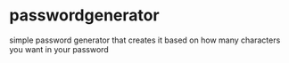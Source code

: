 # passwordgenerator

simple password generator that creates it based on how many characters you want in your password
